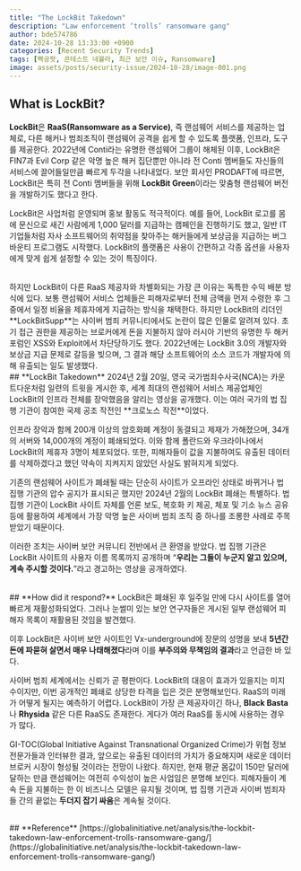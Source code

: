 ```yaml
---
title: "The LockBit Takedown"
description: "Law enforcement ‘trolls’ ransomware gang"
author: bde574786
date: 2024-10-28 13:33:00 +0900
categories: [Recent Security Trends]
tags: [빡공팟, 콘테스트 네뷸라, 최근 보안 이슈, Ransomware]
image: assets/posts/security-issue/2024-10-28/image-001.png
---
```


## **What is LockBit?**
**LockBit**은 **RaaS(Ransomware as a Service)**, 즉 랜섬웨어 서비스를 제공하는 업체로, 다른 해커나 범죄조직이 랜섬웨어 공격을 쉽게 할 수 있도록 플랫폼, 인프라, 도구를 제공한다. 2022년에 Conti라는 유명한 랜섬웨어 그룹이 해체된 이후, LockBit은 FIN7과 Evil Corp 같은 악명 높은 해커 집단뿐만 아니라 전 Conti 멤버들도 자신들의 서비스에 끌어들일만큼 빠르게 두각을 나타내었다. 보안 회사인 PRODAFT에 따르면, LockBit은 특히 전 Conti 멤버들을 위해 **LockBit Green**이라는 맞춤형 랜섬웨어 버전을 개발하기도 했다고 한다.

LockBit은 사업처럼 운영되며 홍보 활동도 적극적이다. 예를 들어, LockBit 로고를 몸에 문신으로 새긴 사람에게 1,000 달러를 지급하는 캠페인을 진행하기도 했고, 일반 IT 기업들처럼 자사 소프트웨어의 취약점을 찾아주는 해커들에게 보상금을 지급하는 버그 바운티 프로그램도 시작했다. LockBit의 플랫폼은 사용이 간편하고 각종 옵션을 사용자에게 맞게 쉽게 설정할 수 있는 것이 특징이다.

<br>
하지만 LockBit이 다른 RaaS 제공자와 차별화되는 가장 큰 이유는 독특한 수익 배분 방식에 있다. 보통 랜섬웨어 서비스 업체들은 피해자로부터 전체 금액을 먼저 수령한 후 그 중에서 일정 비율을 제휴자에게 지급하는 방식을 채택한다. 하지만 LockBit의 리더인 **LockBitSupp**는 사이버 범죄 커뮤니티에서도 논란이 많은 인물로 알려져 있다. 초기 접근 권한을 제공하는 브로커에게 돈을 지불하지 않아 러시아 기반의 유명한 두 해커 포럼인 XSS와 Exploit에서 차단당하기도 했다. 2022년에는 LockBit 3.0의 개발자와 보상금 지급  문제로 갈등을 빚으며, 그 결과 해당 소프트웨어의 소스 코드가 개발자에 의해 유출되는 일도 발생했다.

<br>
## **LockBit Takedown**
2024년 2월 20일, 영국 국가범죄수사국(NCA)는 카운트다운처럼 일련의 트윗을 게시한 후, 세계 최대의 랜섬웨어 서비스 제공업체인 LockBit의 인프라 전체를 장악했음을 알리는 영상을 공개했다. 이는 여러 국가의 법 집행 기관이 참여한 국제 공조 작전인 **크로노스 작전**이었다.

인프라 장악과 함께 200개 이상의 암호화폐 계정이 동결되고 제재가 가해졌으며, 34개의 서버와 14,000개의 계정이 폐쇄되었다. 이와 함께 폴란드와 우크라이나에서 LockBit의 제휴자 3명이 체포되었다. 또한, 피해자들이 값을 지불하여도 유출된 데이터를 삭제하겠다고 했던 약속이 지켜지지 않았던 사실도 밝혀지게 되었다.

기존의 랜섬웨어 사이트가 폐쇄될 때는 단순히 사이트가 오프라인 상태로 바뀌거나 법 집행 기관의 압수 공지가 표시되곤 했지만 2024년 2월의 LockBit 폐쇄는 특별하다. 법 집행 기관이 LockBit 사이트 자체를 언론 보도, 복호화 키 제공, 체포 및 기소 뉴스 공유 등에 활용하여 세계에서 가장 악명 높은 사이버 범죄 조직 중 하나를 조롱한 사례로 주목받았기 때문이다.

이러한 조치는 사이버 보안 커뮤니티 전반에서 큰 환영을 받았다. 법 집행 기관은 LockBit 사이트의 사용자 이름 목록까지 공개하며 “**우리는 그들이 누군지 알고 있으며, 계속 주시할 것이다.**”라고 경고하는 영상을 공개하였다.

<br>
## **How did it respond?**
LockBit은 폐쇄된 후 일주일 만에 다시 사이트를 열어 빠르게 재활성화되었다. 그러나 눈썰미 있는 보안 연구자들은 게시된 일부 랜섬웨어 피해자 목록이 재활용된 것임을 발견했다.

이후 LockBit은 사이버 보안 사이트인 Vx-underground에 장문의 성명을 보내 **5년간 돈에 파묻혀 살면서 매우 나태해졌다**라며 이를 **부주의와 무책임의 결과**라고 언급한 바 있다.

사이버 범죄 세계에서는 신뢰가 곧 평판이다. LockBit의 대응이 효과가 있을지는 미지수이지만, 이번 공개적인 폐쇄로 상당한 타격을 입은 것은 분명해보인다. RaaS의 미래가 어떻게 될지는 예측하기 어렵다. LockBit이 가장 큰 제공자이긴 하나, **Black Basta**나 **Rhysida** 같은 다른 RaaS도 존재한다. 게다가 여러 RaaS를 동시에 사용하는 경우가 많다.

GI-TOC(Global Initiative Against Transnational Organized Crime)가 위협 정보 전문가들과 인터뷰한 결과, 앞으로는 유출된 데이터의 가치가 중요해지며 새로운 데이터 브로커 시장이 형성될 것이라는 전망이 나왔다. 하지만, 현재 평균 몸값이 150만 달러에 달하는 만큼 랜섬웨어는 여전히 수익성이 높은 사업임은 분명해 보인다. 피해자들이 계속 돈을 지불하는 한 이 비즈니스 모델은 유지될 것이며, 법 집행 기관과 사이버 범죄자들 간의 끝없는 **두더지 잡기 싸움**은 계속될 것이다.

<br>
## **Reference**
[https://globalinitiative.net/analysis/the-lockbit-takedown-law-enforcement-trolls-ransomware-gang/](https://globalinitiative.net/analysis/the-lockbit-takedown-law-enforcement-trolls-ransomware-gang/)